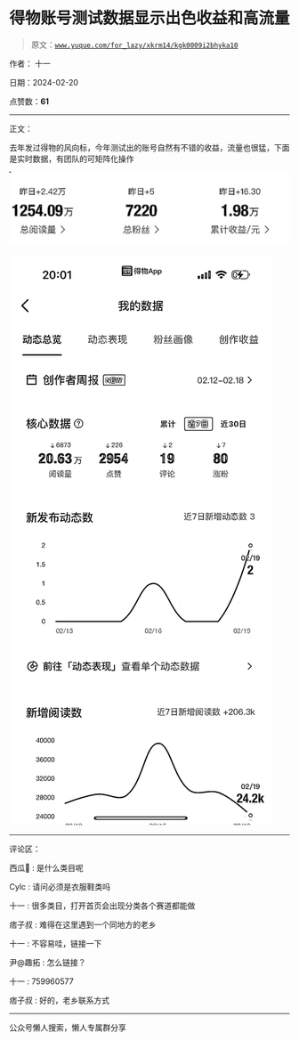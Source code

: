 # 得物账号测试数据显示出色收益和高流量

> 原文：[`www.yuque.com/for_lazy/xkrm14/kgk0009i2bhyka10`](https://www.yuque.com/for_lazy/xkrm14/kgk0009i2bhyka10)

作者： 十一

日期：2024-02-20

点赞数：**61**

* * *

正文：

去年发过得物的风向标，今年测试出的账号自然有不错的收益，流量也很猛，下面是实时数据，有团队的可矩阵化操作

![](img/cb42be4d0c685fd22dcc7809fc8f3e1d.png)

![](img/d7f5589b09eacb7165dc7cf623b772af.png)

* * *

评论区：

西瓜 : 是什么类目呢

Cylc : 请问必须是衣服鞋类吗

十一 : 很多类目，打开首页会出现分类各个赛道都能做

痞子叔 : 难得在这里遇到一个同地方的老乡

十一 : 不容易哇，链接一下

尹@趣拓 : 怎么链接？

十一 : 759960577

痞子叔 : 好的，老乡联系方式

* * *

公众号懒人搜索，懒人专属群分享